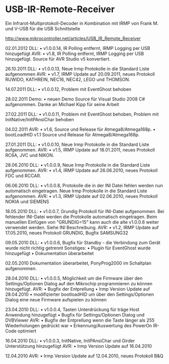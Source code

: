 ﻿USB-IR-Remote-Receiver
======================

Ein Infrarot-Multiprotokoll-Decoder in Kombination mit IRMP von Frank M. und V-USB für die USB Schnittstelle

http://www.mikrocontroller.net/articles/USB_IR_Remote_Receiver


02.01.2012	DLL: 	• v1.0.0.14, IR Polling entfernt, IRMP Logging per USB hinzugefügt 
		AVR: 	• v1.8, IR Polling entfernt, IRMP Logging per USB hinzugefügt. Source für AVR Studio v5 konvertiert.

26.10.2011	DLL: 	• v1.0.0.13, Neue Irmp Protokolle in die Standard Liste aufgenommen
		AVR: 	• v1.7, IRMP Update auf 20.09.2011, neues Protokoll RUWIDO, KATHREIN, NEC16, NEC42, LEGO und THOMSON.

14.07.2011	DLL: 	• v1.0.0.12, Problem mit EventGhost behoben

28.02.2011	Demo: 	• neuen Demo Source für Visual Studio 2008 C# aufgenommen. Danke an Michael Kipp für seine Arbeit

27.02.2011	DLL: 	• v1.0.0.11, Problem mit EventGhost behoben, Problem mit InitNative/InitPAnsiChar behoben

04.02.2011	AVR: 	• v1.6, Source und Release für Atmega8/Atmega168p.
			• bootLoadHID v1.1 Source und Release für Atmega8/Atmega168p.

27.01.2011	DLL:	• v1.0.0.10, Neue Irmp Protokolle in die Standard Liste aufgenommen.
		AVR:	• v1.5, IRMP Update auf 18.01.2011, neues Protokoll RC6A, JVC und NIKON.

28.06.2010	DLL:	• v1.0.0.9, Neue Irmp Protokolle in die Standard Liste aufgenommen.
		AVR:	• v1.4, IRMP Update auf 26.06.2010, neues Protokoll FDC und RCCAR.

06.06.2010	DLL:	• v1.0.0.8, Protokolle die in der INI Datei fehlen werden nun automatisch eingetragen. Neue Irmp Protokolle in die Standard Liste aufgenommen.
		AVR:	• v1.3, IRMP Update auf 02.06.2010, neues Protokoll NOKIA und SIEMENS

18.05.2010	DLL:	• v1.0.0.7, Grundig Protokoll für INI-Datei aufgenommen. Bei fehlender INI-Datei werden die Protokolle automatisch eingetragen. Beim manuellen Einfügen von "GRUNDIG=15" kann auch die alte v1.0.0.6 weiter verwendet werden. Siehe INI Beschreibung.
		AVR:	• v1.2, IRMP Update auf 17.05.2010, neues Protokoll GRUNDIG, Bugfix SAMSUNG32

09.05.2010	DLL:	• v1.0.0.6, Bugfix für Standby - die Verbindung zum Gerät wurde nicht richtig getrennt
		Sonstiges:
			• Plugin für EventGhost wurde hinzugefügt
			• Dokumentation überarbeitet

02.05.2010	Dokumentation überarbeitet, PonyProg2000 im Schaltplan aufgenommen.

28.04.2010	DLL:	• v1.0.0.5, Möglichkeit um die Firmware über den Settings/Optionen Dialog auf den Mikrochip programmieren zu können hinzugefügt.
		AVR:	• Bugfix der Entprellung
			• Irmp Version Update auf 28.04.2010
			• modifizierter bootloadHID um über den Settings/Optionen Dialog eine neue Firmware aufspielen zu können

23.04.2010	DLL:	• v1.0.0.4, Tasten Unterdrückung für träge Host Anwendung hinzugefügt
			• Bugfix für Settings/Optionen Dialog und DVBViewer
		AVR:	• Bugfix der Entprellung wenn die Taste länger als 255 Wiederholungen gedrückt war
 			• Erkennung/Auswertung des PowerOn IR-Code optimiert	

16.04.2010	DLL:	• v1.0.0.3, InitNative, InitPAnsiChar und Girder Unterstützung hinzugefügt
		AVR:	• Irmp Version Update auf 16.04.2010

12.04.2010	AVR:	• Irmp Version Update auf 12.04.2010, neues Protokoll B&Q

